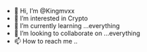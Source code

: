 - 👋 Hi, I’m @Kingmvxx
- 👀 I’m interested in Crypto
- 🌱 I’m currently learning ...everything 
- 💞️ I’m looking to collaborate on ...everything
- 📫 How to reach me ..

<!---
Kingmvxx/Kingmvxx is a ✨ special ✨ repository because its `README.md` (this file) appears on your GitHub profile.
You can click the Preview link to take a look at your changes.
--->
